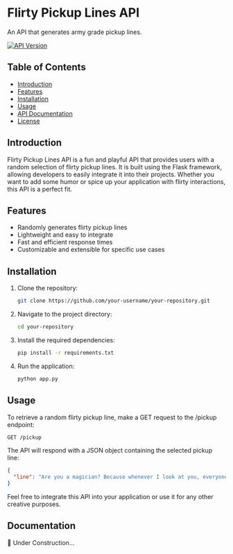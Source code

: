 # Flirty Pickup Lines API
An API that generates army grade pickup lines.

[![API Version](https://img.shields.io/badge/API-v1.0-brightgreen)](https://api-docs.yourdomain.com)

## Table of Contents

- [Introduction](#introduction)
- [Features](#features)
- [Installation](#installation)
- [Usage](#usage)
- [API Documentation](#api-documentation)
- [License](#license)

## Introduction

Flirty Pickup Lines API is a fun and playful API that provides users with a random selection of flirty pickup lines. It is built using the Flask framework, allowing developers to easily integrate it into their projects. Whether you want to add some humor or spice up your application with flirty interactions, this API is a perfect fit.

## Features

- Randomly generates flirty pickup lines
- Lightweight and easy to integrate
- Fast and efficient response times
- Customizable and extensible for specific use cases

## Installation

1. Clone the repository:

   ```bash
   git clone https://github.com/your-username/your-repository.git
   ```
   
2. Navigate to the project directory:
   ```bash
   cd your-repository
   ```
   
3. Install the required dependencies:

   ```bash
   pip install -r requirements.txt
   ```
   
4. Run the application:

   ```bash
   python app.py
   ```
   
## Usage

To retrieve a random flirty pickup line, make a GET request to the /pickup endpoint:

   ```bash
   GET /pickup
   ```
The API will respond with a JSON object containing the selected pickup line:

   ```json
   {
     "line": "Are you a magician? Because whenever I look at you, everyone else disappears."
   }
   ```
 Feel free to integrate this API into your application or use it for any other creative purposes.
 
## Documentation

🚧 Under Construction...
